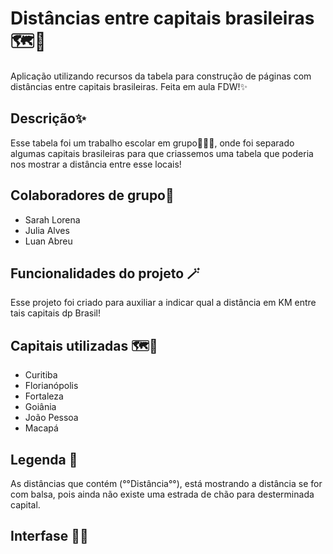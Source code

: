 # Distâncias entre capitais brasileiras🗺️🚗
Aplicação utilizando recursos da tabela para construção de páginas com distâncias entre capitais brasileiras.
Feita em aula FDW!✨

## Descrição✨
Esse tabela foi um trabalho escolar em grupo👩‍💻🤝, onde foi separado algumas capitais brasileiras para que criassemos uma tabela que poderia nos mostrar a distância entre esse locais!

## Colaboradores de grupo🤝
* Sarah Lorena
* Julia Alves
* Luan Abreu

## Funcionalidades do projeto 🪄
  Esse projeto foi criado para auxiliar a indicar qual a distância em KM entre tais capitais dp Brasil!
  
## Capitais utilizadas 🗺️📌
  * Curitiba
  * Florianópolis
  * Fortaleza
  * Goiânia
  * João Pessoa
  * Macapá

  ## Legenda 🔭
  As distâncias que contém (°°Distância°°), está mostrando a distância se for com balsa, pois ainda não existe uma estrada de chão para desterminada capital.

  ## Interfase 👩‍💻
  

  
  

